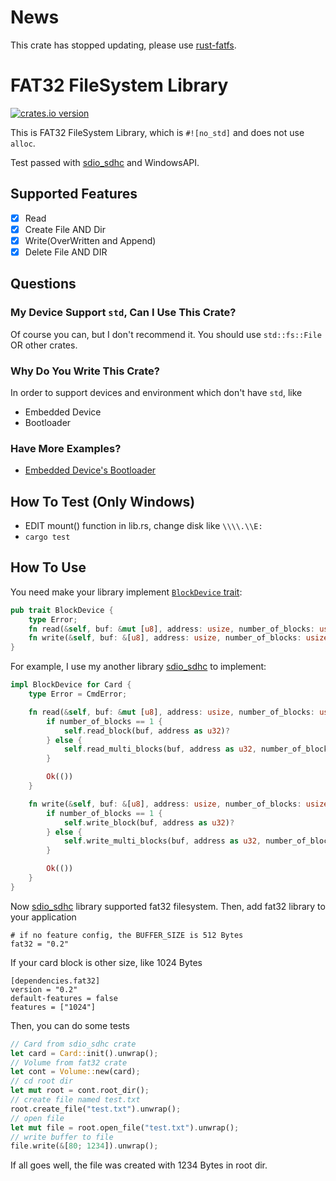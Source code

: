 # News
This crate has stopped updating, please use [rust-fatfs](https://github.com/rafalh/rust-fatfs).

# FAT32 FileSystem Library
[![crates.io version](https://img.shields.io/crates/v/fat32.svg)](https://crates.io/crates/fat32)

This is FAT32 FileSystem Library, which is `#![no_std]` and does not use `alloc`.
 
Test passed with [sdio_sdhc](https://github.com/play-stm32/sdio_sdhc) and WindowsAPI. 

## Supported Features
- [x] Read
- [x] Create File AND Dir
- [x] Write(OverWritten and Append)
- [x] Delete File AND DIR

## Questions
### My Device Support `std`, Can I Use This Crate?
Of course you can, but I don't recommend it. You should use `std::fs::File` OR other crates.

### Why Do You Write This Crate?
In order to support devices and environment which don't have `std`, like
* Embedded Device
* Bootloader

### Have More Examples?
* [Embedded Device's Bootloader](https://github.com/play-stm32/bootloader)

## How To Test (Only Windows)
* EDIT mount() function in lib.rs, change disk like `\\\\.\\E:`
* `cargo test`

## How To Use
You need make your library implement [`BlockDevice` trait](https://github.com/Spxg/block_device):

```rust
pub trait BlockDevice {
    type Error;
    fn read(&self, buf: &mut [u8], address: usize, number_of_blocks: usize) -> Result<(), Self::Error>;
    fn write(&self, buf: &[u8], address: usize, number_of_blocks: usize) -> Result<(), Self::Error>;
}
```

For example, I use my another library [sdio_sdhc](https://github.com/play-stm32/sdio_sdhc) to implement:

```rust
impl BlockDevice for Card {
    type Error = CmdError;

    fn read(&self, buf: &mut [u8], address: usize, number_of_blocks: usize) -> Result<(), Self::Error> {
        if number_of_blocks == 1 {
            self.read_block(buf, address as u32)?
        } else {
            self.read_multi_blocks(buf, address as u32, number_of_blocks as u32)?
        }

        Ok(())
    }

    fn write(&self, buf: &[u8], address: usize, number_of_blocks: usize) -> Result<(), Self::Error> {
        if number_of_blocks == 1 {
            self.write_block(buf, address as u32)?
        } else {
            self.write_multi_blocks(buf, address as u32, number_of_blocks as u32)?
        }

        Ok(())
    }
}
```

Now [sdio_sdhc](https://github.com/play-stm32/sdio_sdhc) library supported fat32 filesystem. 
Then, add fat32 library to your application

```
# if no feature config, the BUFFER_SIZE is 512 Bytes
fat32 = "0.2"
```

If your card block is other size, like 1024 Bytes

```
[dependencies.fat32]
version = "0.2"
default-features = false
features = ["1024"]
```

Then, you can do some tests

```rust
// Card from sdio_sdhc crate
let card = Card::init().unwrap();
// Volume from fat32 crate
let cont = Volume::new(card);
// cd root dir
let mut root = cont.root_dir();
// create file named test.txt
root.create_file("test.txt").unwrap();
// open file
let mut file = root.open_file("test.txt").unwrap();
// write buffer to file
file.write(&[80; 1234]).unwrap();
```

If all goes well, the file was created with 1234 Bytes in root dir.

